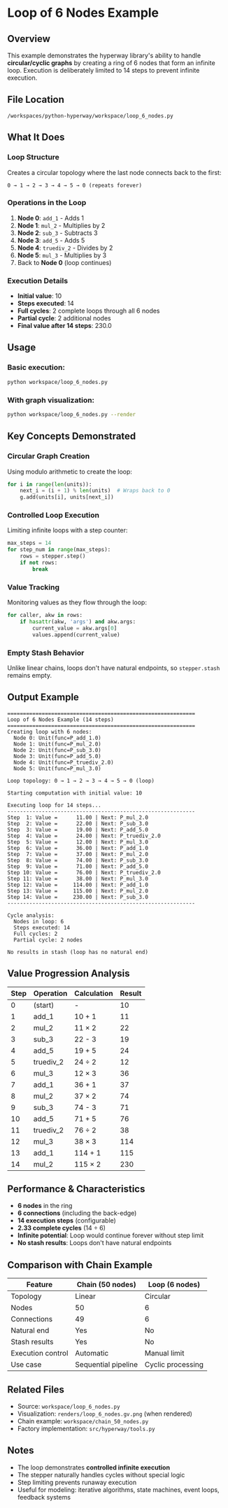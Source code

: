 # Loop of 6 Nodes Example

## Overview
This example demonstrates the hyperway library's ability to handle **circular/cyclic graphs** by creating a ring of 6 nodes that form an infinite loop. Execution is deliberately limited to 14 steps to prevent infinite execution.

## File Location
`/workspaces/python-hyperway/workspace/loop_6_nodes.py`

## What It Does

### Loop Structure
Creates a circular topology where the last node connects back to the first:
```
0 → 1 → 2 → 3 → 4 → 5 → 0 (repeats forever)
```

### Operations in the Loop
1. **Node 0**: `add_1` - Adds 1
2. **Node 1**: `mul_2` - Multiplies by 2
3. **Node 2**: `sub_3` - Subtracts 3
4. **Node 3**: `add_5` - Adds 5
5. **Node 4**: `truediv_2` - Divides by 2
6. **Node 5**: `mul_3` - Multiplies by 3
7. Back to **Node 0** (loop continues)

### Execution Details
- **Initial value**: 10
- **Steps executed**: 14
- **Full cycles**: 2 complete loops through all 6 nodes
- **Partial cycle**: 2 additional nodes
- **Final value after 14 steps**: 230.0

## Usage

### Basic execution:
```bash
python workspace/loop_6_nodes.py
```

### With graph visualization:
```bash
python workspace/loop_6_nodes.py --render
```

## Key Concepts Demonstrated

### Circular Graph Creation
Using modulo arithmetic to create the loop:
```python
for i in range(len(units)):
    next_i = (i + 1) % len(units)  # Wraps back to 0
    g.add(units[i], units[next_i])
```

### Controlled Loop Execution
Limiting infinite loops with a step counter:
```python
max_steps = 14
for step_num in range(max_steps):
    rows = stepper.step()
    if not rows:
        break
```

### Value Tracking
Monitoring values as they flow through the loop:
```python
for caller, akw in rows:
    if hasattr(akw, 'args') and akw.args:
        current_value = akw.args[0]
        values.append(current_value)
```

### Empty Stash Behavior
Unlike linear chains, loops don't have natural endpoints, so `stepper.stash` remains empty.

## Output Example

```
============================================================
Loop of 6 Nodes Example (14 steps)
============================================================
Creating loop with 6 nodes:
  Node 0: Unit(func=P_add_1.0)
  Node 1: Unit(func=P_mul_2.0)
  Node 2: Unit(func=P_sub_3.0)
  Node 3: Unit(func=P_add_5.0)
  Node 4: Unit(func=P_truediv_2.0)
  Node 5: Unit(func=P_mul_3.0)

Loop topology: 0 → 1 → 2 → 3 → 4 → 5 → 0 (loop)

Starting computation with initial value: 10

Executing loop for 14 steps...
------------------------------------------------------------
Step  1: Value =      11.00 | Next: P_mul_2.0
Step  2: Value =      22.00 | Next: P_sub_3.0
Step  3: Value =      19.00 | Next: P_add_5.0
Step  4: Value =      24.00 | Next: P_truediv_2.0
Step  5: Value =      12.00 | Next: P_mul_3.0
Step  6: Value =      36.00 | Next: P_add_1.0
Step  7: Value =      37.00 | Next: P_mul_2.0
Step  8: Value =      74.00 | Next: P_sub_3.0
Step  9: Value =      71.00 | Next: P_add_5.0
Step 10: Value =      76.00 | Next: P_truediv_2.0
Step 11: Value =      38.00 | Next: P_mul_3.0
Step 12: Value =     114.00 | Next: P_add_1.0
Step 13: Value =     115.00 | Next: P_mul_2.0
Step 14: Value =     230.00 | Next: P_sub_3.0
------------------------------------------------------------

Cycle analysis:
  Nodes in loop: 6
  Steps executed: 14
  Full cycles: 2
  Partial cycle: 2 nodes

No results in stash (loop has no natural end)
```

## Value Progression Analysis

| Step | Operation | Calculation | Result |
|------|-----------|-------------|--------|
| 0 | (start) | - | 10 |
| 1 | add_1 | 10 + 1 | 11 |
| 2 | mul_2 | 11 × 2 | 22 |
| 3 | sub_3 | 22 - 3 | 19 |
| 4 | add_5 | 19 + 5 | 24 |
| 5 | truediv_2 | 24 ÷ 2 | 12 |
| 6 | mul_3 | 12 × 3 | 36 |
| 7 | add_1 | 36 + 1 | 37 |
| 8 | mul_2 | 37 × 2 | 74 |
| 9 | sub_3 | 74 - 3 | 71 |
| 10 | add_5 | 71 + 5 | 76 |
| 11 | truediv_2 | 76 ÷ 2 | 38 |
| 12 | mul_3 | 38 × 3 | 114 |
| 13 | add_1 | 114 + 1 | 115 |
| 14 | mul_2 | 115 × 2 | 230 |

## Performance & Characteristics

- **6 nodes** in the ring
- **6 connections** (including the back-edge)
- **14 execution steps** (configurable)
- **2.33 complete cycles** (14 ÷ 6)
- **Infinite potential**: Loop would continue forever without step limit
- **No stash results**: Loops don't have natural endpoints

## Comparison with Chain Example

| Feature | Chain (50 nodes) | Loop (6 nodes) |
|---------|------------------|----------------|
| Topology | Linear | Circular |
| Nodes | 50 | 6 |
| Connections | 49 | 6 |
| Natural end | Yes | No |
| Stash results | Yes | No |
| Execution control | Automatic | Manual limit |
| Use case | Sequential pipeline | Cyclic processing |

## Related Files
- Source: `workspace/loop_6_nodes.py`
- Visualization: `renders/loop_6_nodes.gv.png` (when rendered)
- Chain example: `workspace/chain_50_nodes.py`
- Factory implementation: `src/hyperway/tools.py`

## Notes
- The loop demonstrates **controlled infinite execution**
- The stepper naturally handles cycles without special logic
- Step limiting prevents runaway execution
- Useful for modeling: iterative algorithms, state machines, event loops, feedback systems
